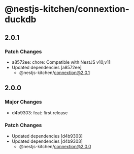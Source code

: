 # @nestjs-kitchen/connextion-duckdb

## 2.0.1

### Patch Changes

- a8572ee: chore: Compatible with NestJS v10,v11
- Updated dependencies [a8572ee]
  - @nestjs-kitchen/connextion@2.0.1

## 2.0.0

### Major Changes

- d4b9303: feat: first release

### Patch Changes

- Updated dependencies [d4b9303]
- Updated dependencies [d4b9303]
  - @nestjs-kitchen/connextion@2.0.0
